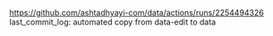 https://github.com/ashtadhyayi-com/data/actions/runs/2254494326
last_commit_log: automated copy from data-edit to data